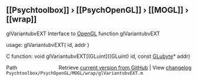 ## [[Psychtoolbox]] &#8250; [[PsychOpenGL]] &#8250; [[MOGL]] &#8250; [[wrap]]

glVariantubvEXT  Interface to [OpenGL](OpenGL) function glVariantubvEXT  
  
usage:  glVariantubvEXT( id, addr )  
  
C function:  void glVariantubvEXT[(GLuint]((GLuint) id, const [GLubyte](GLubyte)\* addr)  




<div class="code_header" style="text-align:right;">
  <span style="float:left;">Path&nbsp;&nbsp;</span> <span class="counter">Retrieve <a href=
  "https://raw.github.com/Psychtoolbox-3/Psychtoolbox-3/beta/Psychtoolbox/PsychOpenGL/MOGL/wrap/glVariantubvEXT.m">current version from GitHub</a> | View <a href=
  "https://github.com/Psychtoolbox-3/Psychtoolbox-3/commits/beta/Psychtoolbox/PsychOpenGL/MOGL/wrap/glVariantubvEXT.m">changelog</a></span>
</div>
<div class="code">
  <code>Psychtoolbox/PsychOpenGL/MOGL/wrap/glVariantubvEXT.m</code>
</div>

